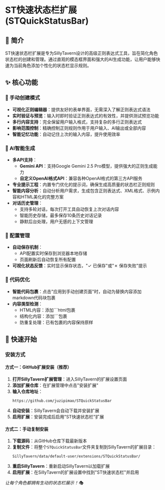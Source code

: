 # ST快速状态栏扩展 (STQuickStatusBar)

## 🎯 简介

ST快速状态栏扩展是专为SillyTavern设计的高级正则表达式工具，旨在简化角色状态栏的创建和管理。通过直观的模态框界面和强大的AI生成功能，让用户能够快速为当前角色添加个性化的状态栏显示规则。

## ✨ 核心功能

### 🔧 手动创建模式
- **可视化正则编辑器**：提供友好的表单界面，无需深入了解正则表达式语法
- **实时验证与预览**：输入时即时验证正则表达式的有效性，并提供测试预览功能
- **多行内容支持**：完全保留用户输入格式，支持复杂的多行正则表达式
- **影响范围控制**：精确控制正则规则作用于用户输入、AI输出或全部内容
- **智能记忆功能**：自动记住上次的输入内容，提升使用效率

### 🤖 AI智能生成
- **多API支持**：
  - **Gemini API**：支持Google Gemini 2.5 Pro模型，提供强大的正则生成能力
  - **自定义OpenAI格式API**：兼容各种OpenAI格式的第三方API服务
- **专业提示工程**：内置专门优化的提示词，确保生成高质量的状态栏正则规则
- **智能内容分析**：自动分析用户需求，生成包含正则表达式、XML格式、示例内容和HTML美化的完整方案
- **对话历史管理**：
  - 支持多轮对话，每次打开工具自动恢复上次对话内容
  - 智能历史存储，最多保存10条历史对话记录
  - 静默后台处理，用户无感的上下文管理

### 💾 配置管理
- **自动保存机制**：
  - API配置实时保存到浏览器本地存储
  - 页面刷新后自动恢复所有配置
- **可视化状态反馈**：实时显示保存状态，"✓ 已保存"或"✗ 保存失败"提示

### 🎨 代码优化
- **智能代码包裹**：点击"应用到手动创建页面"时，自动为替换内容添加markdown代码块包裹
- **内容类型检测**：
  - HTML内容：添加```html包裹
  - 结构化内容：添加```包裹
  - 防重复处理：已有包裹的内容保持原样

## 🚀 快速开始

### 安装方式

#### 方式一：GitHub扩展安装（推荐）
1. **打开SillyTavern扩展管理**：进入SillyTavern的扩展设置页面
2. **添加扩展仓库**：在扩展管理中点击"安装扩展"
3. **输入仓库地址**：
   ```
   https://github.com/juzipimao/STQuickStatusBar
   ```
4. **自动安装**：SillyTavern会自动下载并安装扩展
5. **启用扩展**：安装完成后启用"ST快速状态栏"扩展

#### 方式二：手动复制安装
1. **下载源码**：从GitHub仓库下载最新版本
2. **复制文件**：将整个`STQuickStatusBar`文件夹复制到SillyTavern的扩展目录：
   ```
   SillyTavern/data/default-user/extensions/STQuickStatusBar/
   ```
3. **重启SillyTavern**：重新启动SillyTavern以加载扩展
4. **启用扩展**：在SillyTavern的扩展设置中找到"ST快速状态栏"并启用


*让每个角色都拥有生动的状态栏展示！🎭*
